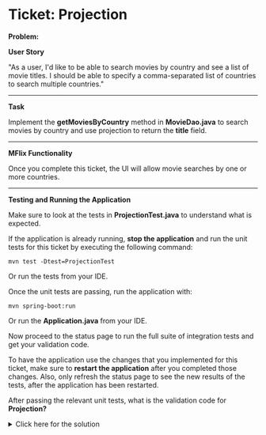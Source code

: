 Ticket: Projection
===========================

**Problem:**

**User Story**

"As a user, I'd like to be able to search movies by country and see a list of movie titles. I should be able to specify a comma-separated list of countries to search multiple countries."

---

**Task**

Implement the **getMoviesByCountry** method in **MovieDao.java** to search movies by country and use projection to return the **title** field.

---

**MFlix Functionality**

Once you complete this ticket, the UI will allow movie searches by one or more countries.

---

**Testing and Running the Application**

Make sure to look at the tests in **ProjectionTest.java** to understand what is expected.

If the application is already running, **stop the application** and run the unit tests for this ticket by executing the following command:

```
mvn test -Dtest=ProjectionTest
```

Or run the tests from your IDE.

Once the unit tests are passing, run the application with:

```
mvn spring-boot:run
```

Or run the **Application.java** from your IDE.

Now proceed to the status page to run the full suite of integration tests and get your validation code.

To have the application use the changes that you implemented for this ticket, make sure to **restart the application** after you completed those changes. Also, only refresh the status page to see the new results of the tests, after the application has been restarted.

After passing the relevant unit tests, what is the validation code for **Projection?**
<details> 
  <summary>Click here for the solution</summary>
   Answer: 5a94762f949291c47fa6474d
</details>
